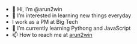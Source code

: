 - 👋 Hi, I’m @arun2win
- 👀 I’m interested in learning new things everyday
- I work as a PM at Big Tech
- 🌱 I’m currently learning Pythong and JavaScript
- 📫 How to reach me at [arun2win](https://www.linkedin.com/in/arun2win)

<!---
arun2win/arun2win is a ✨ special ✨ repository because its `README.md` (this file) appears on your GitHub profile.
You can click the Preview link to take a look at your changes.
--->
